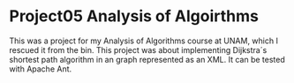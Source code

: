 Project05 Analysis of Algoirthms
====================

This was a project for my Analysis of Algorithms course at UNAM, which I rescued it from the bin. This project was about implementing Dijkstra´s shortest path algorithm in an graph represented as an XML. It can be tested with Apache Ant.
